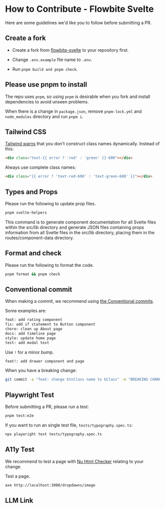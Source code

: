 # How to Contribute - Flowbite Svelte


Here are some guidelines we'd like you to follow before submitting a PR.

## Create a fork

- Create a fork from [flowbite-svelte](https://github.com/themesberg/flowbite-svelte) to your repository first.

- Change `.env.example` file name to `.env`.
- Run `pnpm build and pnpm check`.

## Please use pnpm to install

The repo uses `pnpm`, so using `pnpm` is desirable when you fork and install dependencies to avoid unseen problems.

When there is a change in `package.json`, remove `pnpm-lock.yml` and `node_modules` directory and run `pnpm i`.

## Tailwind CSS

[Tailwind warns](https://tailwindcss.com/docs/content-configuration#dynamic-class-names) that you don't construct class names dynamically. Instead of this:

```html
<div class="text-{{ error ? 'red' : 'green' }}-600"></div>
```

Always use complete class names:

```html
<div class="{{ error ? 'text-red-600' : 'text-green-600' }}"></div>
```

## Types and Props

Please run the following to update prop files.

```sh
pnpm svelte-helpers
```

This command is to generate component documentation for all Svelte files within the src/lib directory and generate JSON files containing props information from all Svelte files in the src/lib directory, placing them in the routes/component-data directory.

## Format and check

Please run the following to format the code.

```sh
pnpm format && pnpm check
```

## Conventional commit

When making a commit, we recommend using [the Conventional commits](https://www.conventionalcommits.org/en/v1.0.0/).

Some examples are:

```sh
feat: add rating component
fix: add if statement to Button component
chore: clean up About page
docs: add timeline page
style: update home page
test: add modal test
```

Use `!` for a minor bump.

```sh
feat!: add drawer component and page
```

When you have a breaking change:

```sh
git commit -a "feat: change btnClass name to bClass" -m "BREAKING CHANGE: change the Button component attributes"
```

## Playwright Test

Before submitting a PR, please run a test:

```sh
pnpm test:e2e
```

If you want to run an single test file, `tests/typography.spec.ts`:

```sh
npx playwright test tests/typography.spec.ts
```

## A11y Test

We recommend to test a page with [Nu Html Checker](https://validator.unl.edu/) relating to your change.

Test a page.

```sh
axe http://localhost:3000/dropdowns/image
```

## LLM Link

<LlmLink />